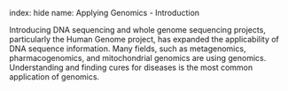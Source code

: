 index: hide
name: Applying Genomics - Introduction

Introducing DNA sequencing and whole genome sequencing projects, particularly the Human Genome project, has expanded the applicability of DNA sequence information. Many fields, such as metagenomics, pharmacogenomics, and mitochondrial genomics are using genomics. Understanding and finding cures for diseases is the most common application of genomics.
